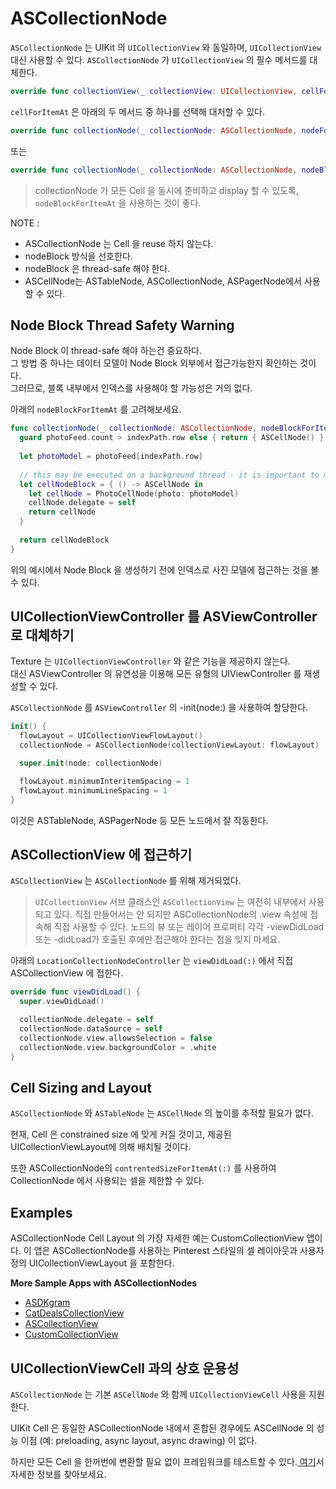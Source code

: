# ASCollectionNode

`ASCollectionNode` 는 UIKit 의 `UICollectionView` 와 동일하며, `UICollectionView` 대신 사용할 수 있다. `ASCollectionNode` 가 `UICollectionView` 의 필수 메서드를 대체한다.

```swift
override func collectionView(_ collectionView: UICollectionView, cellForItemAt indexPath: IndexPath) -> UICollectionViewCell
```

`cellForItemAt` 은 아래의 두 메서드 중 하나를 선택해 대처할 수 있다.

```swift
override func collectionNode(_ collectionNode: ASCollectionNode, nodeForItemAt indexPath: IndexPath) -> ASCellNode
```

또는

```swift
override func collectionNode(_ collectionNode: ASCollectionNode, nodeBlockForItemAt indexPath: IndexPath) -> ASCellNodeBlock
```

> collectionNode 가 모든 Cell 을 동시에 준비하고 display 할 수 있도록, `nodeBlockForItemAt` 을 사용하는 것이 좋다.

NOTE :

* ASCollectionNode 는 Cell 을 reuse 하지 않는다.
* nodeBlock 방식을 선호한다.
* nodeBlock 은 thread-safe 해야 한다.
* ASCellNode는 ASTableNode, ASCollectionNode, ASPagerNode에서 사용할 수 있다.

## Node Block Thread Safety Warning

Node Block 이 thread-safe 해야 하는건 중요하다.  
그 방법 중 하나는 데이터 모델이 Node Block 외부에서 접근가능한지 확인하는 것이다.  
그러므로, 블록 내부에서 인덱스를 사용해야 할 가능성은 거의 없다.

아래의 `nodeBlockForItemAt` 를 고려해보세요.

```swift
func collectionNode(_ collectionNode: ASCollectionNode, nodeBlockForItemAt indexPath: IndexPath) -> ASCellNodeBlock {
  guard photoFeed.count > indexPath.row else { return { ASCellNode() } }
    
  let photoModel = photoFeed[indexPath.row]
    
  // this may be executed on a background thread - it is important to make sure it is thread safe
  let cellNodeBlock = { () -> ASCellNode in
    let cellNode = PhotoCellNode(photo: photoModel)
    cellNode.delegate = self
    return cellNode
  }
    
  return cellNodeBlock
}
```

위의 예시에서 Node Block 을 생성하기 전에 인덱스로 사진 모델에 접근하는 것을 볼 수 있다.

## UICollectionViewController 를 ASViewController 로 대체하기

Texture 는 `UICollectionViewController` 와 같은 기능을 제공하지 않는다.  
대신 ASViewController 의 유연성을 이용해 모든 유형의 UIViewController 를 재생성할 수 있다.

`ASCollectionNode` 를 `ASViewController` 의 -init\(node:\) 을 사용하여 할당한다.

```swift
init() {
  flowLayout = UICollectionViewFlowLayout()
  collectionNode = ASCollectionNode(collectionViewLayout: flowLayout)

  super.init(node: collectionNode)

  flowLayout.minimumInteritemSpacing = 1
  flowLayout.minimumLineSpacing = 1
}
```

이것은 ASTableNode, ASPagerNode 등 모든 노드에서 잘 작동한다.

## ASCollectionView 에 접근하기

`ASCollectionView` 는 `ASCollectionNode` 를 위해 제거되었다.

> `UICollectionView` 서브 클래스인 `ASCollectionView` 는 여전히 내부에서 사용되고 있다. 직접 만들어서는 안 되지만 ASCollectionNode의 .view 속성에 접속해 직접 사용할 수 있다. 노드의 뷰 또는 레이어 프로퍼티 각각 -viewDidLoad 또는 -didLoad가 호출된 후에만 접근해야 한다는 점을 잊지 마세요.

아래의 `LocationCollectionNodeController` 는 `viewDidLoad(:)` 에서 직접 ASCollectionView 에 접한다.

```swift
override func viewDidLoad() {
  super.viewDidLoad()

  collectionNode.delegate = self
  collectionNode.dataSource = self
  collectionNode.view.allowsSelection = false
  collectionNode.view.backgroundColor = .white
}
```

## Cell Sizing and Layout

`ASCollectionNode` 와 `ASTableNode` 는 `ASCellNode` 의 높이를 추적할 필요가 없다.

현재, Cell 은 constrained size 에 맞게 커질 것이고, 제공된 UICollectionViewLayout에 의해 배치될 것이다.

또한 ASCollectionNode의 `contrentedSizeForItemAt(:)` 를 사용하여 CollectionNode 에서 사용되는 셀을 제한할 수 있다.

## Examples

ASCollectionNode Cell Layout 의 가장 자세한 예는 CustomCollectionView 앱이다. 이 앱은 ASCollectionNode를 사용하는 Pinterest 스타일의 셀 레이아웃과 사용자 정의 UICollectionViewLayout 을 포함한다.

**More Sample Apps with ASCollectionNodes**

* [ASDKgram](https://github.com/texturegroup/texture/tree/master/examples/ASDKgram)
* [CatDealsCollectionView](https://github.com/texturegroup/texture/tree/master/examples/CatDealsCollectionView)
* [ASCollectionView](https://github.com/texturegroup/texture/tree/master/examples/ASCollectionView)
* [CustomCollectionView](https://github.com/texturegroup/texture/tree/master/examples/CustomCollectionView)

## UICollectionViewCell 과의 상호 운용성

`ASCollectionNode` 는 기본 `ASCellNode` 와 함께 `UICollectionViewCell` 사용을 지원한다.

UIKit Cell 은 동일한 ASCollectionNode 내에서 혼합된 경우에도 ASCellNode 의 성능 이점 \(예: preloading, async layout, async drawing\) 이 없다.

하지만 모든 Cell 을 한꺼번에 변환할 필요 없이 프레임워크를 테스트할 수 있다.[ 여기](http://texturegroup.org/docs/uicollectionviewinterop.html)서 자세한 정보를 찾아보세요.

